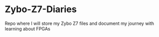 # Zybo-Z7-Diaries
Repo where I will store my Zybo Z7 files and document my journey with learning about FPGAs

